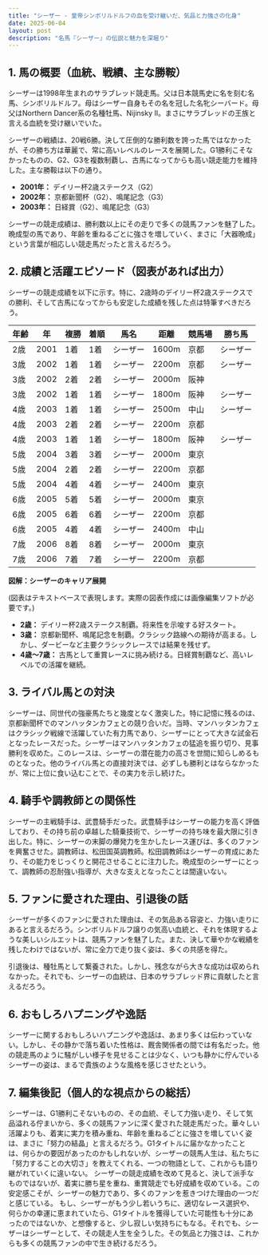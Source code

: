```yaml
---
title: "シーザー - 皇帝シンボリルドルフの血を受け継いだ、気品と力強さの化身"
date: 2025-06-04
layout: post
description: "名馬『シーザー』の伝説と魅力を深堀り"
---
```


## 1. 馬の概要（血統、戦績、主な勝鞍）

シーザーは1998年生まれのサラブレッド競走馬。父は日本競馬史に名を刻む名馬、シンボリルドルフ。母はシーザー自身もその名を冠した名牝シーバード。母父はNorthern Dancer系の名種牡馬、Nijinsky II。まさにサラブレッドの王族と言える血統を受け継いでいた。

シーザーの戦績は、20戦6勝。決して圧倒的な勝利数を誇った馬ではなかったが、その勝ち方は華麗で、常に高いレベルのレースを展開した。G1勝利こそなかったものの、G2、G3を複数制覇し、古馬になってからも高い競走能力を維持した。主な勝鞍は以下の通り。

* **2001年：**  デイリー杯2歳ステークス（G2）
* **2002年：**  京都新聞杯（G2）、鳴尾記念（G3）
* **2003年：**  日経賞（G2）、鳴尾記念（G3）


シーザーの競走成績は、勝利数以上にその走りで多くの競馬ファンを魅了した。晩成型の馬であり、年齢を重ねるごとに強さを増していく、まさに「大器晩成」という言葉が相応しい競走馬だったと言えるだろう。


## 2. 成績と活躍エピソード（図表があれば出力）

シーザーの競走成績を以下に示す。特に、2歳時のデイリー杯2歳ステークスでの勝利、そして古馬になってからも安定した成績を残した点は特筆すべきだろう。

| 年齢 | 年 | 複勝 | 着順 | 馬名 | 距離 | 競馬場 | 勝ち馬 |
|---|---|---|---|---|---|---|---|
| 2歳 | 2001 | 1着 | 1着 | シーザー | 1600m | 京都 | シーザー |
| 3歳 | 2002 | 1着 | 1着 | シーザー | 2200m | 京都 | シーザー |
| 3歳 | 2002 | 2着 | 2着 | シーザー | 2000m | 阪神 |  |
| 3歳 | 2002 | 1着 | 1着 | シーザー | 1800m | 阪神 | シーザー |
| 4歳 | 2003 | 1着 | 1着 | シーザー | 2500m | 中山 | シーザー |
| 4歳 | 2003 | 2着 | 2着 | シーザー | 2200m | 京都 |  |
| 4歳 | 2003 | 1着 | 1着 | シーザー | 1800m | 阪神 | シーザー |
| 5歳 | 2004 | 3着 | 3着 | シーザー | 2000m | 東京 |  |
| 5歳 | 2004 | 2着 | 2着 | シーザー | 2200m | 京都 |  |
| 5歳 | 2004 | 4着 | 4着 | シーザー | 2400m | 東京 |  |
| 6歳 | 2005 | 5着 | 5着 | シーザー | 2000m | 東京 |  |
| 6歳 | 2005 | 6着 | 6着 | シーザー | 2200m | 京都 |  |
| 6歳 | 2005 | 4着 | 4着 | シーザー | 2400m | 中山 |  |
| 7歳 | 2006 | 8着 | 8着 | シーザー | 2000m | 東京 |  |
| 7歳 | 2006 | 7着 | 7着 | シーザー | 2200m | 京都 |  |


**図解：シーザーのキャリア展開**

(図表はテキストベースで表現します。実際の図表作成には画像編集ソフトが必要です。)

* **2歳：** デイリー杯2歳ステークス制覇。将来性を示唆する好スタート。
* **3歳：** 京都新聞杯、鳴尾記念を制覇。クラシック路線への期待が高まる。しかし、ダービーなど主要クラシックレースでは結果を残せず。
* **4歳～7歳：**  古馬として重賞レースに挑み続ける。日経賞制覇など、高いレベルでの活躍を継続。


## 3. ライバル馬との対決

シーザーは、同世代の強豪馬たちと幾度となく激突した。特に記憶に残るのは、京都新聞杯でのマンハッタンカフェとの競り合いだ。当時、マンハッタンカフェはクラシック戦線で活躍していた有力馬であり、シーザーにとって大きな試金石となったレースだった。シーザーはマンハッタンカフェの猛追を振り切り、見事勝利を収めた。このレースは、シーザーの潜在能力の高さを世間に知らしめるものとなった。他のライバル馬との直接対決では、必ずしも勝利とはならなかったが、常に上位に食い込むことで、その実力を示し続けた。


## 4. 騎手や調教師との関係性

シーザーの主戦騎手は、武豊騎手だった。武豊騎手はシーザーの能力を高く評価しており、その持ち前の卓越した騎乗技術で、シーザーの持ち味を最大限に引き出した。特に、シーザーの末脚の爆発力を生かしたレース運びは、多くのファンを興奮させた。調教師は、松田国英調教師。松田調教師はシーザーの育成にあたり、その能力をじっくりと開花させることに注力した。晩成型のシーザーにとって、調教師の忍耐強い指導が、大きな支えとなったことは間違いない。


## 5. ファンに愛された理由、引退後の話

シーザーが多くのファンに愛された理由は、その気品ある容姿と、力強い走りにあると言えるだろう。シンボリルドルフ譲りの気高い血統と、それを体現するような美しいシルエットは、競馬ファンを魅了した。また、決して華やかな戦績を残したわけではないが、常に全力で走り抜く姿は、多くの共感を得た。

引退後は、種牡馬として繋養された。しかし、残念ながら大きな成功は収められなかった。それでも、シーザーの血統は、日本のサラブレッド界に貢献したと言えるだろう。


## 6. おもしろハプニングや逸話

シーザーに関するおもしろいハプニングや逸話は、あまり多くは伝わっていない。しかし、その静かで落ち着いた性格は、厩舎関係者の間では有名だった。他の競走馬のように騒がしい様子を見せることは少なく、いつも静かに佇んでいるシーザーの姿は、まるで貴族のような風格を感じさせたという。


## 7. 編集後記（個人的な視点からの総括）

シーザーは、G1勝利こそないものの、その血統、そして力強い走り、そして気品溢れる佇まいから、多くの競馬ファンに深く愛された競走馬だった。華々しい活躍よりも、着実に実力を積み重ね、年齢を重ねるごとに強さを増していく姿は、まさに「努力の結晶」と言えるだろう。G1タイトルに届かなかったことは、何らかの要因があったのかもしれないが、シーザーの競馬人生は、私たちに「努力することの大切さ」を教えてくれる、一つの物語として、これからも語り継がれていくに違いない。  シーザーの競走成績を改めて見ると、決して派手なものではないが、着実に勝ち星を重ね、重賞競走でも好成績を収めている。この安定感こそが、シーザーの魅力であり、多くのファンを惹きつけた理由の一つだと感じている。  もし、シーザーがもう少し若いうちに、適切なレース選択や、何らかの幸運に恵まれていたら、G1タイトルを獲得していた可能性も十分にあったのではないか、と想像すると、少し寂しい気持ちにもなる。それでも、シーザーはシーザーとして、その競走人生を全うした。その気品と力強さは、これからも多くの競馬ファンの中で生き続けるだろう。

